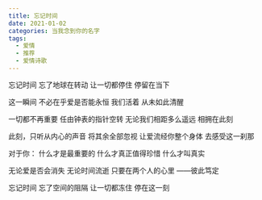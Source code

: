 ```yaml
---
title: 忘记时间
date: 2021-01-02
categories: 当我念到你的名字
tags:
  - 爱情
  - 推荐
  - 爱情诗歌
---
```


忘记时间
忘了地球在转动
让一切都停住
停留在当下
<!--more-->
这一瞬间
不必在乎爱是否能永恒
我们活着
从未如此清醒

一切都不再重要
任由钟表的指针空转
无论我们相距多么遥远
相拥在此刻

此刻，只听从内心的声音
将其余全部忽视
让爱流经你整个身体
去感受这一刹那

对于你：
什么才是最重要的
什么才真正值得珍惜
什么才叫真实

无论爱是否会消失
无论时间流逝
只要在两个人的心里
——彼此笃定

忘记时间
忘了空间的阻隔
让一切都冻住
停在这一刻